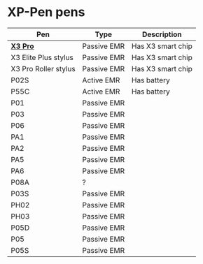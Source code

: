 # XP-Pen pens



| Pen                                 | Type         | Description       |
| ----------------------------------- | ------------ | ----------------- |
| [**X3 Pro** ](xp-pen-x3-pro-pen.md) | Passive EMR  | Has X3 smart chip |
| X3 Elite Plus stylus                | Passive EMR  | Has X3 smart chip |
| X3 Pro Roller stylus                | Passive EMR  | Has X3 smart chip |
| P02S                                | Active EMR   | Has battery       |
| P55C                                | Active EMR   | Has battery       |
| P01                                 | Passive EMR  |                   |
| P03                                 | Passive EMR  |                   |
| P06                                 | Passive EMR  |                   |
| PA1                                 | Passive EMR  |                   |
| PA2                                 | Passive EMR  |                   |
| PA5                                 | Passive EMR  |                   |
| PA6                                 | Passive EMR  |                   |
| P08A                                | ?            |                   |
| P03S                                | Passive EMR  |                   |
| PH02                                | Passive EMR  |                   |
| PH03                                | Passive EMR  |                   |
| P05D                                | Passive EMR  |                   |
| P05                                 | Passive EMR  |                   |
| P05S                                | Passive EMR  |                   |

